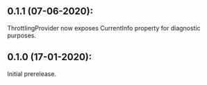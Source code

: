 ## 0.1.1 (07-06-2020):

ThrottlingProvider now exposes CurrentInfo property for diagnostic purposes.

## 0.1.0 (17-01-2020): 

Initial prerelease.